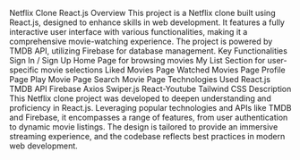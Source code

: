 Netflix Clone React.js
Overview
This project is a Netflix clone built using React.js, designed to enhance skills in web development. It features a fully interactive user interface with various functionalities, making it a comprehensive movie-watching experience. The project is powered by TMDB API, utilizing Firebase for database management.
Key Functionalities
Sign In / Sign Up
Home Page for browsing movies
My List Section for user-specific movie selections
Liked Movies Page
Watched Movies Page
Profile Page
Play Movie Page
Search Movie Page
Technologies Used
React.js
TMDB API
Firebase
Axios
Swiper.js
React-Youtube
Tailwind CSS
Description
This Netflix clone project was developed to deepen understanding and proficiency in React.js. Leveraging popular technologies and APIs like TMDB and Firebase, it encompasses a range of features, from user authentication to dynamic movie listings. The design is tailored to provide an immersive streaming experience, and the codebase reflects best practices in modern web development.
